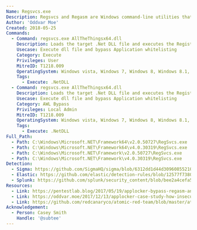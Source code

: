 ```yaml
---
Name: Regsvcs.exe
Description: Regsvcs and Regasm are Windows command-line utilities that are used to register .NET Component Object Model (COM) assemblies
Author: 'Oddvar Moe'
Created: 2018-05-25
Commands:
  - Command: regsvcs.exe AllTheThingsx64.dll
    Description: Loads the target .Net DLL file and executes the RegisterClass function.
    Usecase: Execute dll file and bypass Application whitelisting
    Category: Execute
    Privileges: User
    MitreID: T1218.009
    OperatingSystem: Windows vista, Windows 7, Windows 8, Windows 8.1, Windows 10, Windows 11
    Tags:
      - Execute: .NetDLL
  - Command: regsvcs.exe AllTheThingsx64.dll
    Description: Loads the target .Net DLL file and executes the RegisterClass function.
    Usecase: Execute dll file and bypass Application whitelisting
    Category: AWL Bypass
    Privileges: Local Admin
    MitreID: T1218.009
    OperatingSystem: Windows vista, Windows 7, Windows 8, Windows 8.1, Windows 10, Windows 11
    Tags:
      - Execute: .NetDLL
Full_Path:
  - Path: C:\Windows\Microsoft.NET\Framework64\v2.0.50727\RegSvcs.exe
  - Path: C:\Windows\Microsoft.NET\Framework64\v4.0.30319\RegSvcs.exe
  - Path: C:\Windows\Microsoft.NET\Framework\v2.0.50727\RegSvcs.exe
  - Path: C:\Windows\Microsoft.NET\Framework\v4.0.30319\RegSvcs.exe
Detection:
  - Sigma: https://github.com/SigmaHQ/sigma/blob/6312dd1d44d309608552105c334948f793e89f48/rules/windows/process_creation/proc_creation_win_lolbin_regasm.yml
  - Elastic: https://github.com/elastic/detection-rules/blob/12577f7380f324fcee06dab3218582f4a11833e7/rules/windows/execution_register_server_program_connecting_to_the_internet.toml
  - Splunk: https://github.com/splunk/security_content/blob/bee2a4cefa533f286c546cbe6798a0b5dec3e5ef/detections/endpoint/detect_regsvcs_with_network_connection.yml
Resources:
  - Link: https://pentestlab.blog/2017/05/19/applocker-bypass-regasm-and-regsvcs/
  - Link: https://oddvar.moe/2017/12/13/applocker-case-study-how-insecure-is-it-really-part-1/
  - Link: https://github.com/redcanaryco/atomic-red-team/blob/master/atomics/T1218.009/T1218.009.md
Acknowledgement:
  - Person: Casey Smith
    Handle: '@subtee'
---
```

